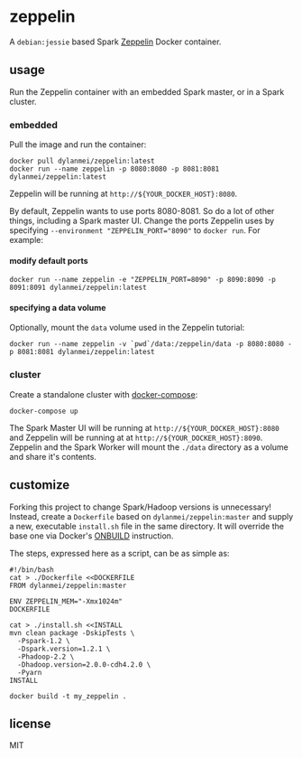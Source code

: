 
# zeppelin

A `debian:jessie` based Spark [Zeppelin](http://zeppelin.incubator.apache.org) Docker container.

## usage

Run the Zeppelin container with an embedded Spark master, or in a Spark cluster.

### embedded

Pull the image and run the container:

```
docker pull dylanmei/zeppelin:latest
docker run --name zeppelin -p 8080:8080 -p 8081:8081 dylanmei/zeppelin:latest
```

Zeppelin will be running at `http://${YOUR_DOCKER_HOST}:8080`.

By default, Zeppelin wants to use ports 8080-8081. So do a lot of other things, including a Spark master UI. Change the ports Zeppelin uses by specifying `--environment "ZEPPELIN_PORT="8090"` to `docker run`. For example:

#### modify default ports

```
docker run --name zeppelin -e "ZEPPELIN_PORT=8090" -p 8090:8090 -p 8091:8091 dylanmei/zeppelin:latest
```

#### specifying a data volume

Optionally, mount the `data` volume used in the Zeppelin tutorial:

```
docker run --name zeppelin -v `pwd`/data:/zeppelin/data -p 8080:8080 -p 8081:8081 dylanmei/zeppelin:latest
```

### cluster

Create a standalone cluster with [docker-compose](http://docs.docker.com/compose):

```
docker-compose up
```

The Spark Master UI will be running at `http://${YOUR_DOCKER_HOST}:8080` and Zeppelin will be running at at `http://${YOUR_DOCKER_HOST}:8090`. Zeppelin and the Spark Worker will mount the `./data` directory as a volume and share it's contents.

## customize

Forking this project to change Spark/Hadoop versions is unnecessary! Instead, create a `Dockerfile` based on `dylanmei/zeppelin:master` and supply a new, executable `install.sh` file in the same directory. It will override the base one via Docker's [ONBUILD](https://docs.docker.com/reference/builder/#onbuild) instruction.

The steps, expressed here as a script, can be as simple as:

```
#!/bin/bash
cat > ./Dockerfile <<DOCKERFILE
FROM dylanmei/zeppelin:master

ENV ZEPPELIN_MEM="-Xmx1024m"
DOCKERFILE

cat > ./install.sh <<INSTALL
mvn clean package -DskipTests \
  -Pspark-1.2 \
  -Dspark.version=1.2.1 \
  -Phadoop-2.2 \
  -Dhadoop.version=2.0.0-cdh4.2.0 \
  -Pyarn
INSTALL

docker build -t my_zeppelin .
```

## license

MIT
